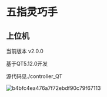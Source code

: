 # 五指灵巧手

## 上位机

当前版本 v2.0.0

基于QT5.12.0开发

源代码见./controller_QT

![b4bfc4ea476a7f72ebdf90c79f67113](https://github.com/user-attachments/assets/f96912d5-ae30-4726-9204-f8bb5ea14fb8)





